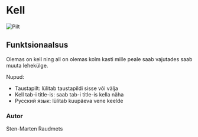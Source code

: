 # Kell

![Pilt](https://i.imgur.com/BWqt8gl.png)

## Funktsionaalsus

Olemas on kell ning all on olemas kolm kasti mille peale saab vajutades saab muuta lehekülge.

Nupud:

* Taustapilt: lülitab taustapildi sisse või välja
* Kell tab-i title-is: saab tab-i title-is kella näha
* Pусский язык: lülitab kuupäeva vene keelde

### Autor

Sten-Marten Raudmets